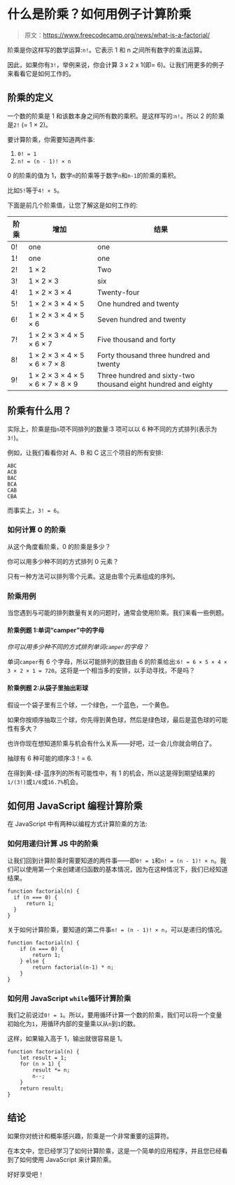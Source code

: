 # 什么是阶乘？如何用例子计算阶乘

> 原文：<https://www.freecodecamp.org/news/what-is-a-factorial/>

阶乘是你这样写的数学运算:`n!`。它表示 1 和 n 之间所有数字的乘法运算。

因此，如果你有`3!`，举例来说，你会计算 3 x 2 x 1(即= 6)。让我们用更多的例子来看看它是如何工作的。

## 阶乘的定义

一个数的阶乘是 1 和该数本身之间所有数的乘积。是这样写的:`n!`。所以 2 的阶乘是`2!` (= 1 × 2)。

要计算阶乘，你需要知道两件事:

1.  `0! = 1`
2.  `n! = (n - 1)! × n`

0 的阶乘的值为 1，数字`n`的阶乘等于数字`n`和`n-1`的阶乘的乘积。

比如`5!`等于`4! × 5`。

下面是前几个阶乘值，让您了解这是如何工作的:

| 阶乘 | 增加 | 结果 |
| --- | --- | --- |
| 0! | one | one |
| 1! | one | one |
| 2! | 1 × 2 | Two |
| 3! | 1 × 2 × 3 | six |
| 4! | 1 × 2 × 3 × 4 | Twenty-four |
| 5! | 1 × 2 × 3 × 4 × 5 | One hundred and twenty |
| 6! | 1 × 2 × 3 × 4 × 5 × 6 | Seven hundred and twenty |
| 7! | 1 × 2 × 3 × 4 × 5 × 6 × 7 | Five thousand and forty |
| 8! | 1 × 2 × 3 × 4 × 5 × 6 × 7 × 8 | Forty thousand three hundred and twenty |
| 9! | 1 × 2 × 3 × 4 × 5 × 6 × 7 × 8 × 9 | Three hundred and sixty-two thousand eight hundred and eighty |

## 阶乘有什么用？

实际上，阶乘是指`n`项不同排列的数量:3 项可以以 6 种不同的方式排列(表示为`3!`)。

例如，让我们看看你对 A、B 和 C 这三个项目的所有安排:

```
ABC
ACB
BAC
BCA
CAB
CBA
```

而事实上，`3! = 6`。

### 如何计算 0 的阶乘

从这个角度看阶乘，0 的阶乘是多少？

你可以用多少种不同的方式排列 0 元素？

只有一种方法可以排列零个元素。这是由零个元素组成的序列。

### 阶乘用例

当您遇到与可能的排列数量有关的问题时，通常会使用阶乘。我们来看一些例题。

#### 阶乘例题 1:单词“camper”中的字母

*你可以用多少种不同的方式排列单词`camper`的字母？*

单词`camper`有 6 个字母，所以可能排列的数目由 6 的阶乘给出:`6! = 6 × 5 × 4 × 3 × 2 × 1 = 720`。这将是一个相当多的安排，以手动寻找，不是吗？

#### 阶乘例题 2:从袋子里抽出彩球

假设一个袋子里有三个球，一个绿色，一个蓝色，一个黄色。

如果你按顺序抽取三个球，你先得到黄色球，然后是绿色球，最后是蓝色球的可能性有多大？

也许你现在想知道阶乘与机会有什么关系——好吧，过一会儿你就会明白了。

抽球有 6 种可能的顺序:3！= 6.

在得到黄-绿-蓝序列的所有可能性中，有 1 的机会，所以这是得到期望结果的`1/(3!)`或`1/6`或`16.7%`机会。

## 如何用 JavaScript 编程计算阶乘

在 JavaScript 中有两种以编程方式计算阶乘的方法:

### 如何用递归计算 JS 中的阶乘

让我们回到计算阶乘时需要知道的两件事——即`0! = 1`和`n! = (n - 1)! × n`。我们可以使用第一个来创建递归函数的基本情况，因为在这种情况下，我们已经知道结果。

```
function factorial(n) {
  if (n === 0) {
      return 1;
  }
}
```

关于如何计算阶乘，要知道的第二件事`n! = (n - 1)! × n`，可以是递归的情况。

```
function factorial(n) {
    if (n === 0) {
        return 1;
    } else {
        return factorial(n-1) * n;
    }
} 
```

### 如何用 JavaScript `while`循环计算阶乘

我们之前说过`0! = 1`。所以，要用循环计算一个数的阶乘，我们可以将一个变量初始化为`1`，用循环内部的变量乘以从`n`到`1`的数。

这样，如果输入高于 1，输出就很容易是 1。

```
function factorial(n) {
    let result = 1;
    for (n > 1) {
        result *= n;
        n--;
    }
    return result;
}
```

## 结论

如果你对统计和概率感兴趣，阶乘是一个非常重要的运算符。

在本文中，您已经学习了如何计算阶乘，这是一个简单的应用程序，并且您已经看到了如何使用 JavaScript 来计算阶乘。

好好享受吧！